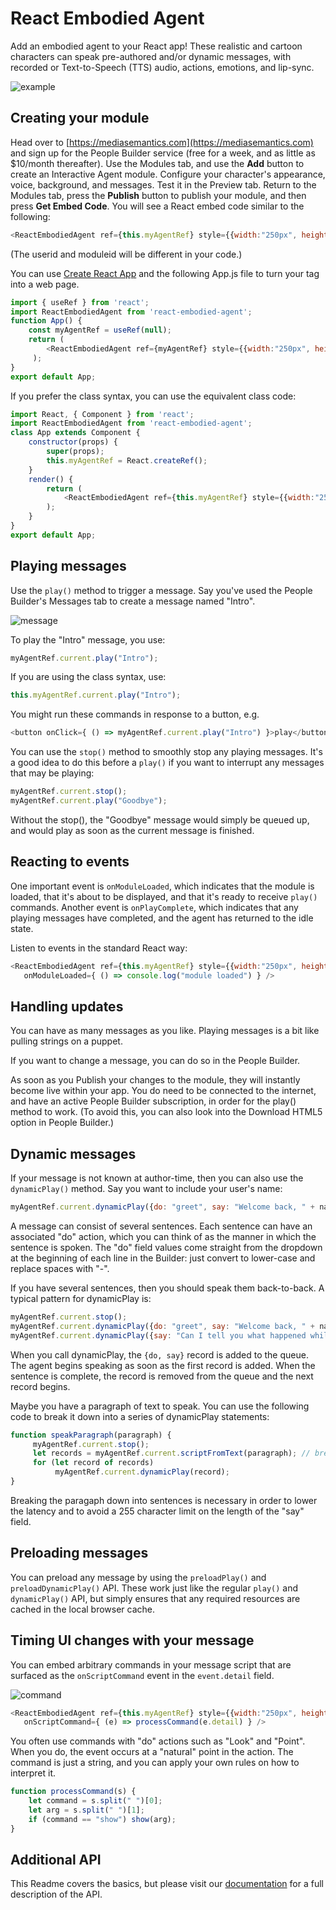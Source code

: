 # React Embodied Agent
Add an embodied agent to your React app! These realistic and cartoon characters can speak pre-authored and/or dynamic messages, with recorded or Text-to-Speech (TTS) audio, actions, emotions, and lip-sync.

![example](https://github.com/mediasemantics/react-embodied-agent/raw/main/docs/img/example.png)

## Creating your module
Head over to [https://mediasemantics.com](https://mediasemantics.com) and sign up for the People Builder service (free for a week, and as little as $10/month thereafter). Use the Modules tab, and use the **Add** button to create an Interactive Agent module. Configure your character's appearance, voice, background, and messages. Test it in the Preview tab. Return to the Modules tab, press the **Publish** button to publish your module, and then press **Get Embed Code**. You will see a React embed code similar to the following:

```javascript
<ReactEmbodiedAgent ref={this.myAgentRef} style={{width:"250px", height:"200px"}} userid="12345678" moduleid="12345678" />
```

(The userid and moduleid will be different in your code.)

You can use [Create React App](https://create-react-app.dev/) and the following App.js file to turn your tag into a web page.

```javascript
import { useRef } from 'react';
import ReactEmbodiedAgent from 'react-embodied-agent';
function App() {
    const myAgentRef = useRef(null);
    return ( 
        <ReactEmbodiedAgent ref={myAgentRef} style={{width:"250px", height:"200px"}} userid="12345678" moduleid="12345678" /> 
     );
}
export default App;
```

If you prefer the class syntax, you can use the equivalent class code:

```javascript
import React, { Component } from 'react';
import ReactEmbodiedAgent from 'react-embodied-agent';
class App extends Component {
    constructor(props) {
        super(props);
        this.myAgentRef = React.createRef();
    }
    render() {
        return ( 
            <ReactEmbodiedAgent ref={this.myAgentRef} style={{width:"250px", height:"200px"}} userid="12345678" moduleid="12345678" />
        );
    }
}
export default App;
```

## Playing messages

Use the `play()` method to trigger a message. Say you've used the People Builder's Messages tab to create a message named "Intro". 

![message](https://github.com/mediasemantics/react-embodied-agent/raw/main/docs/img/message.png)

To play the "Intro" message, you use:

```javascript
myAgentRef.current.play("Intro");
```

If you are using the class syntax, use:

```javascript
this.myAgentRef.current.play("Intro");
```

You might run these commands in response to a button, e.g.

```javascript
<button onClick={ () => myAgentRef.current.play("Intro") }>play</button>
```

You can use the `stop()` method to smoothly stop any playing messages. It's a good idea to do this before a `play()` if you want to
interrupt any messages that may be playing:

```javascript
myAgentRef.current.stop();
myAgentRef.current.play("Goodbye");
```

Without the stop(), the "Goodbye" message would simply be queued up, and would play as soon as the current message is finished.

## Reacting to events

One important event is `onModuleLoaded`, which indicates that the module is loaded, that it's about to be displayed, and that it's ready to receive `play()` commands. Another event is `onPlayComplete`, which indicates that any playing messages have completed, and the agent has returned to the idle state.

Listen to events in the standard React way:

```javascript
<ReactEmbodiedAgent ref={this.myAgentRef} style={{width:"250px", height:"200px"}} userid="12345678" moduleid="12345678" 
   onModuleLoaded={ () => console.log("module loaded") } />
```

## Handling updates

You can have as many messages as you like. Playing messages is a bit like pulling strings on a puppet.

If you want to change a message, you can do so in the People Builder. 

As soon as you Publish your changes to the module, they will instantly become live within your app. You do need to be connected to the internet, and have an active People Builder subscription, in order for the play() method to work. (To avoid this, you can also look into the Download HTML5 option in People Builder.)

## Dynamic messages

If your message is not known at author-time, then you can also use the `dynamicPlay()` method. Say you want to include your user's name:

```javascript
myAgentRef.current.dynamicPlay({do: "greet", say: "Welcome back, " + name + "."});
```

A message can consist of several sentences. Each sentence can have an associated "do" action, which you can think of as the manner in which the sentence is spoken. The "do" field values come straight from the dropdown at the beginning of each line in the Builder: just convert to lower-case and replace spaces with "-". 

If you have several sentences, then you should speak them back-to-back. A typical pattern for dynamicPlay is:

```javascript
myAgentRef.current.stop();
myAgentRef.current.dynamicPlay({do: "greet", say: "Welcome back, " + name + "."});
myAgentRef.current.dynamicPlay({say: "Can I tell you what happened while you were gone?"});
```

When you call dynamicPlay, the `{do, say}` record is added to the queue. The agent begins speaking as soon as the first record is added. When the sentence is complete, the record is removed from the queue and the next record begins. 

Maybe you have a paragraph of text to speak. You can use the following code to break it down into a series of dynamicPlay statements:

```javascript
function speakParagraph(paragraph) {
     myAgentRef.current.stop();
     let records = myAgentRef.current.scriptFromText(paragraph); // breaks into sentences
     for (let record of records)
          myAgentRef.current.dynamicPlay(record);
}
```

Breaking the paragaph down into sentences is necessary in order to lower the latency and to avoid a 255 character limit on the length of the "say" field.

## Preloading messages

You can preload any message by using the `preloadPlay()` and `preloadDynamicPlay()` API. These work just like the regular `play()` and `dynamicPlay()` API, but simply ensures that any required resources are cached in the local browser cache.

## Timing UI changes with your message

You can embed arbitrary commands in your message script that are surfaced as the `onScriptCommand` event in the `event.detail` field.

![command](https://github.com/mediasemantics/react-embodied-agent/raw/main/docs/img/command.png)

```javascript
<ReactEmbodiedAgent ref={this.myAgentRef} style={{width:"250px", height:"200px"}} userid="12345678" moduleid="12345678" 
   onScriptCommand={ (e) => processCommand(e.detail) } />
```

You often use commands with "do" actions such as "Look" and "Point". When you do, the event occurs at a "natural" point in the action. The command is just a string, and you can apply your own rules on how to interpret it.

```javascript
function processCommand(s) {
    let command = s.split(" ")[0];
    let arg = s.split(" ")[1];
    if (command == "show") show(arg);
}
```

## Additional API

This Readme covers the basics, but please visit our [documentation](https://mediasemantics.com/KB112.html) for a full description of the API.
